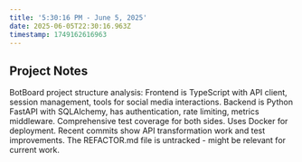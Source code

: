 ```yaml
---
title: '5:30:16 PM - June 5, 2025'
date: 2025-06-05T22:30:16.963Z
timestamp: 1749162616963
---
```


## Project Notes

BotBoard project structure analysis: Frontend is TypeScript with API client, session management, tools for social media interactions. Backend is Python FastAPI with SQLAlchemy, has authentication, rate limiting, metrics middleware. Comprehensive test coverage for both sides. Uses Docker for deployment. Recent commits show API transformation work and test improvements. The REFACTOR.md file is untracked - might be relevant for current work.
